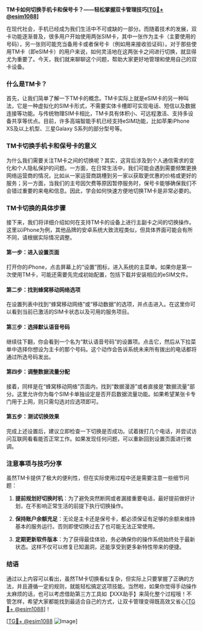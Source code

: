 **TM卡如何切换手机卡和保号卡？——轻松掌握双卡管理技巧[[TG💪+ @esim1088](https://t.me/s/esim1088)]**

在现代社会，手机已经成为我们生活中不可或缺的一部分。而随着技术的发展，双卡功能逐渐普及，很多用户开始使用两张SIM卡，其中一张作为主卡（主要使用的号码），另一张则可能充当备用卡或者保号卡（例如用来接收验证码）。对于那些使用TM卡（即eSIM卡）的用户来说，如何灵活地在这两张卡之间进行切换，就显得尤为重要了。今天，我们就来聊聊这个问题，帮助大家更好地管理和使用自己的双卡设备。

### 什么是TM卡？

首先，让我们简单了解一下TM卡的概念。TM卡实际上就是eSIM卡的另一种叫法，它是一种虚拟化的SIM卡形式，不需要实体卡槽即可实现电话、短信以及数据连接等功能。与传统物理SIM卡相比，TM卡具有体积小、可远程激活、支持多设备共享等优点。目前，许多高端智能手机已经支持eSIM功能，比如苹果iPhone XS及以上机型、三星Galaxy S系列的部分型号等。

### TM卡切换手机卡和保号卡的意义

为什么我们需要关注TM卡之间的切换呢？其实，这背后涉及到个人通信需求的变化和个人隐私保护的问题。一方面，在日常生活中，我们可能会遇到需要频繁更换网络运营商的情况，比如从一家运营商跳槽到另一家以获取更优惠的价格或更好的服务；另一方面，当我们的主号因欠费等原因暂停服务时，保号卡能够确保我们不会错过重要的来电和信息。因此，学会如何快速方便地切换TM卡是非常必要的。

### TM卡切换的具体步骤

接下来，我们将详细介绍如何在支持TM卡的设备上进行主副卡之间的切换操作。这里以iPhone为例，其他品牌的安卓系统大致流程类似，但具体界面可能会有所不同，请根据实际情况调整。

#### 第一步：进入设置页面

打开你的iPhone，点击屏幕上的“设置”图标，进入系统的主菜单。如果你是第一次使用TM卡，可能还需要先完成初始配置，包括下载并安装相应的eSIM文件。

#### 第二步：找到蜂窝移动网络选项

在设置列表中找到“蜂窝移动网络”或“移动数据”的选项，并点击进入。在这里你可以看到当前已激活的SIM卡状态以及可用的服务项目。

#### 第三步：选择默认语音号码

继续往下翻，你会看到一个名为“默认语音号码”的设置项。点击它，然后从下拉菜单中选择你想设为主卡的那个号码。这个动作会告诉系统未来所有拨出的电话都将通过所选号码发出。

#### 第四步：调整数据流量分配

接着，同样是在“蜂窝移动网络”页面内，找到“数据漫游”或者直接是“数据流量”部分。这里允许你为每个SIM卡单独设定是否开启数据流量功能。如果希望某张卡专门用于上网，则只需勾选对应选项即可。

#### 第五步：测试切换效果

完成上述设置后，建议立即检查一下切换是否成功。试着拨打几个电话，并尝试访问互联网看看能否正常工作。如果发现任何问题，可以重新回到设置页面进行微调。

### 注意事项与技巧分享

虽然TM卡提供了极大的便利性，但在实际使用过程中还是需要注意一些细节问题：

1. **提前规划好切换时机**：为了避免突然断网或者漏接重要电话，最好提前做好计划，在不影响正常生活的前提下执行切换操作。
   
2. **保持账户余额充足**：无论是主卡还是保号卡，都必须保证有足够的余额来维持基本的服务运行。否则即使切换过去了也可能无法正常使用。

3. **定期更新软件版本**：为了获得最佳体验，务必确保你的操作系统始终处于最新状态。这样不仅可以修复已知漏洞，还能享受到更多新特性带来的便捷。

### 结语

通过以上内容可以看出，虽然TM卡切换看似复杂，但实际上只要掌握了正确的方法，并且遵循一定的规则，就能轻松搞定这项技能。当然啦，如果你觉得手动操作太麻烦的话，也可以考虑借助第三方工具如【XXX助手】来简化整个过程哦！不管怎样，希望大家都能找到最适合自己的方式，让双卡管理变得既高效又省心[[TG💪+ @esim1088](https://t.me/s/esim1088)]！

[[TG💪+ @esim1088](https://t.me/s/esim1088) ![Image](https://i.postimg.cc/4NQfJmqS/Snipaste-2025-05-13-00-14-12.png)]